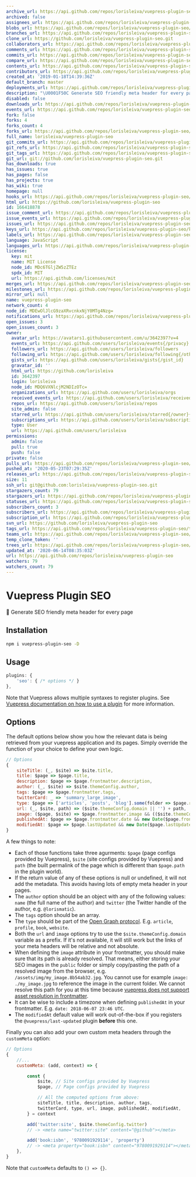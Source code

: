 ```yaml
---
archive_url: https://api.github.com/repos/lorisleiva/vuepress-plugin-seo/{archive_format}{/ref}
archived: false
assignees_url: https://api.github.com/repos/lorisleiva/vuepress-plugin-seo/assignees{/user}
blobs_url: https://api.github.com/repos/lorisleiva/vuepress-plugin-seo/git/blobs{/sha}
branches_url: https://api.github.com/repos/lorisleiva/vuepress-plugin-seo/branches{/branch}
clone_url: https://github.com/lorisleiva/vuepress-plugin-seo.git
collaborators_url: https://api.github.com/repos/lorisleiva/vuepress-plugin-seo/collaborators{/collaborator}
comments_url: https://api.github.com/repos/lorisleiva/vuepress-plugin-seo/comments{/number}
commits_url: https://api.github.com/repos/lorisleiva/vuepress-plugin-seo/commits{/sha}
compare_url: https://api.github.com/repos/lorisleiva/vuepress-plugin-seo/compare/{base}...{head}
contents_url: https://api.github.com/repos/lorisleiva/vuepress-plugin-seo/contents/{+path}
contributors_url: https://api.github.com/repos/lorisleiva/vuepress-plugin-seo/contributors
created_at: '2019-01-18T14:39:36Z'
default_branch: master
deployments_url: https://api.github.com/repos/lorisleiva/vuepress-plugin-seo/deployments
description: "\U0001F50C Generate SEO friendly meta header for every page"
disabled: false
downloads_url: https://api.github.com/repos/lorisleiva/vuepress-plugin-seo/downloads
events_url: https://api.github.com/repos/lorisleiva/vuepress-plugin-seo/events
fork: false
forks: 4
forks_count: 4
forks_url: https://api.github.com/repos/lorisleiva/vuepress-plugin-seo/forks
full_name: lorisleiva/vuepress-plugin-seo
git_commits_url: https://api.github.com/repos/lorisleiva/vuepress-plugin-seo/git/commits{/sha}
git_refs_url: https://api.github.com/repos/lorisleiva/vuepress-plugin-seo/git/refs{/sha}
git_tags_url: https://api.github.com/repos/lorisleiva/vuepress-plugin-seo/git/tags{/sha}
git_url: git://github.com/lorisleiva/vuepress-plugin-seo.git
has_downloads: true
has_issues: true
has_pages: false
has_projects: true
has_wiki: true
homepage: null
hooks_url: https://api.github.com/repos/lorisleiva/vuepress-plugin-seo/hooks
html_url: https://github.com/lorisleiva/vuepress-plugin-seo
id: 166418878
issue_comment_url: https://api.github.com/repos/lorisleiva/vuepress-plugin-seo/issues/comments{/number}
issue_events_url: https://api.github.com/repos/lorisleiva/vuepress-plugin-seo/issues/events{/number}
issues_url: https://api.github.com/repos/lorisleiva/vuepress-plugin-seo/issues{/number}
keys_url: https://api.github.com/repos/lorisleiva/vuepress-plugin-seo/keys{/key_id}
labels_url: https://api.github.com/repos/lorisleiva/vuepress-plugin-seo/labels{/name}
language: JavaScript
languages_url: https://api.github.com/repos/lorisleiva/vuepress-plugin-seo/languages
license:
  key: mit
  name: MIT License
  node_id: MDc6TGljZW5zZTEz
  spdx_id: MIT
  url: https://api.github.com/licenses/mit
merges_url: https://api.github.com/repos/lorisleiva/vuepress-plugin-seo/merges
milestones_url: https://api.github.com/repos/lorisleiva/vuepress-plugin-seo/milestones{/number}
mirror_url: null
name: vuepress-plugin-seo
network_count: 4
node_id: MDEwOlJlcG9zaXRvcnkxNjY0MTg4Nzg=
notifications_url: https://api.github.com/repos/lorisleiva/vuepress-plugin-seo/notifications{?since,all,participating}
open_issues: 3
open_issues_count: 3
owner:
  avatar_url: https://avatars1.githubusercontent.com/u/3642397?v=4
  events_url: https://api.github.com/users/lorisleiva/events{/privacy}
  followers_url: https://api.github.com/users/lorisleiva/followers
  following_url: https://api.github.com/users/lorisleiva/following{/other_user}
  gists_url: https://api.github.com/users/lorisleiva/gists{/gist_id}
  gravatar_id: ''
  html_url: https://github.com/lorisleiva
  id: 3642397
  login: lorisleiva
  node_id: MDQ6VXNlcjM2NDIzOTc=
  organizations_url: https://api.github.com/users/lorisleiva/orgs
  received_events_url: https://api.github.com/users/lorisleiva/received_events
  repos_url: https://api.github.com/users/lorisleiva/repos
  site_admin: false
  starred_url: https://api.github.com/users/lorisleiva/starred{/owner}{/repo}
  subscriptions_url: https://api.github.com/users/lorisleiva/subscriptions
  type: User
  url: https://api.github.com/users/lorisleiva
permissions:
  admin: false
  pull: true
  push: false
private: false
pulls_url: https://api.github.com/repos/lorisleiva/vuepress-plugin-seo/pulls{/number}
pushed_at: '2020-05-23T07:29:35Z'
releases_url: https://api.github.com/repos/lorisleiva/vuepress-plugin-seo/releases{/id}
size: 11
ssh_url: git@github.com:lorisleiva/vuepress-plugin-seo.git
stargazers_count: 79
stargazers_url: https://api.github.com/repos/lorisleiva/vuepress-plugin-seo/stargazers
statuses_url: https://api.github.com/repos/lorisleiva/vuepress-plugin-seo/statuses/{sha}
subscribers_count: 3
subscribers_url: https://api.github.com/repos/lorisleiva/vuepress-plugin-seo/subscribers
subscription_url: https://api.github.com/repos/lorisleiva/vuepress-plugin-seo/subscription
svn_url: https://github.com/lorisleiva/vuepress-plugin-seo
tags_url: https://api.github.com/repos/lorisleiva/vuepress-plugin-seo/tags
teams_url: https://api.github.com/repos/lorisleiva/vuepress-plugin-seo/teams
temp_clone_token: ''
trees_url: https://api.github.com/repos/lorisleiva/vuepress-plugin-seo/git/trees{/sha}
updated_at: '2020-06-14T08:35:03Z'
url: https://api.github.com/repos/lorisleiva/vuepress-plugin-seo
watchers: 79
watchers_count: 79
---
```


# Vuepress Plugin SEO
🔌 Generate SEO friendly meta header for every page

## Installation

```bash
npm i vuepress-plugin-seo -D
```

## Usage

```js
plugins: {
    'seo': { /* options */ }
},
```

Note that Vuepress allows multiple syntaxes to register plugins. See [Vuepress documentation on how to use a plugin](https://vuepress.vuejs.org/plugin/using-a-plugin.html) for more information.

## Options

The default options below show you how the relevant data is being retrieved from your vuepress application and its pages. Simply override the function of your choice to define your own logic.

```js
// Options
{
    siteTitle: (_, $site) => $site.title,
    title: $page => $page.title,
    description: $page => $page.frontmatter.description,
    author: (_, $site) => $site.themeConfig.author,
    tags: $page => $page.frontmatter.tags,
    twitterCard: _ => 'summary_large_image',
    type: $page => ['articles', 'posts', 'blog'].some(folder => $page.regularPath.startsWith('/' + folder)) ? 'article' : 'website',
    url: (_, $site, path) => ($site.themeConfig.domain || '') + path,
    image: ($page, $site) => $page.frontmatter.image && (($site.themeConfig.domain && !$page.frontmatter.image.startsWith('http') || '') + $page.frontmatter.image),
    publishedAt: $page => $page.frontmatter.date && new Date($page.frontmatter.date),
    modifiedAt: $page => $page.lastUpdated && new Date($page.lastUpdated),
}
```

A few things to note:

* Each of those functions take three agurments: `$page` (page configs provided by Vuepress), `$site` (site configs provided by Vuepress) and `path` (the built permalink of the page which is different than `$page.path` in the plugin world).
* If the return value of any of these options is null or undefined, it will not add the metadata. This avoids having lots of empty meta header in your pages.
* The `author` option should be an object with any of the following values: `name` (the full name of the author) and `twitter` (the Twitter handle of the author, e.g. `@lorismatic`).
* The `tags` option should be an array.
* The `type` should be part of the [Open Graph protocol](http://ogp.me/#types). E.g. `article`, `profile`, `book`, `website`.
* Both the `url` and `image` options try to use the `$site.themeConfig.domain` variable as a prefix. If it's not available, it will still work but the links of your meta headers will be relative and not absolute.
* When defining the `image` attribute in your frontmatter, you should make sure that its path is already resolved. That means, either storing your SEO images in the `public` folder or simply copy/pasting the path of a resolved image from the browser, e.g. `/assets/img/my_image.8b54ab32.jpg`. You cannot use for example `image: ./my_image.jpg` to reference the image in the current folder. We cannot resolve this path for you at this time because [vuepress does not support asset resolution in frontmatter](https://github.com/vuejs/vuepress/issues/79).
* It can be wise to include a timezone when defining `publishedAt` in your frontmatter. E.g. `date: 2018-06-07 23:46 UTC`.
* The `modifiedAt` default value will work out-of-the-box if you registers the `@vuepress/last-updated` plugin **before** this one.

Finally you can also add your own custom meta headers through the `customMeta` option:

```js
// Options
{
    //...
    customMeta: (add, context) => {

        const {
            $site, // Site configs provided by Vuepress
            $page, // Page configs provided by Vuepress

            // All the computed options from above:
            siteTitle, title, description, author, tags,
            twitterCard, type, url, image, publishedAt, modifiedAt,
        } = context

        add('twitter:site', $site.themeConfig.twitter)
        // -> <meta name="twitter:site" content="@github"></meta>

        add('book:isbn', '9780091929114', 'property')
        // -> <meta property="book:isbn" content="9780091929114"></meta>
    },
}
```

Note that `customMeta` defaults to `() => {}`.
